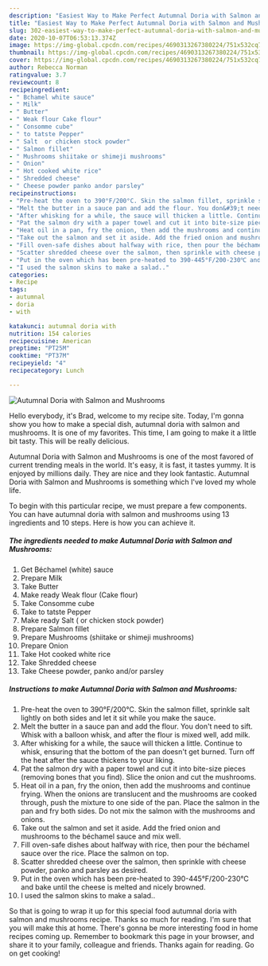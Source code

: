 ```yaml
---
description: "Easiest Way to Make Perfect Autumnal Doria with Salmon and Mushrooms"
title: "Easiest Way to Make Perfect Autumnal Doria with Salmon and Mushrooms"
slug: 302-easiest-way-to-make-perfect-autumnal-doria-with-salmon-and-mushrooms
date: 2020-10-07T06:53:13.374Z
image: https://img-global.cpcdn.com/recipes/4690313267380224/751x532cq70/autumnal-doria-with-salmon-and-mushrooms-recipe-main-photo.jpg
thumbnail: https://img-global.cpcdn.com/recipes/4690313267380224/751x532cq70/autumnal-doria-with-salmon-and-mushrooms-recipe-main-photo.jpg
cover: https://img-global.cpcdn.com/recipes/4690313267380224/751x532cq70/autumnal-doria-with-salmon-and-mushrooms-recipe-main-photo.jpg
author: Rebecca Norman
ratingvalue: 3.7
reviewcount: 8
recipeingredient:
- " Bchamel white sauce"
- " Milk"
- " Butter"
- " Weak flour Cake flour"
- " Consomme cube"
- " to tatste Pepper"
- " Salt  or chicken stock powder"
- " Salmon fillet"
- " Mushrooms shiitake or shimeji mushrooms"
- " Onion"
- " Hot cooked white rice"
- " Shredded cheese"
- " Cheese powder panko andor parsley"
recipeinstructions:
- "Pre-heat the oven to 390°F/200°C. Skin the salmon fillet, sprinkle salt lightly on both sides and let it sit while you make the sauce."
- "Melt the butter in a sauce pan and add the flour. You don&#39;t need to sift. Whisk with a balloon whisk, and after the flour is mixed well, add milk."
- "After whisking for a while, the sauce will thicken a little. Continue to whisk, ensuring that the bottom of the pan doesn&#39;t get burned. Turn off the heat after the sauce thickens to your liking."
- "Pat the salmon dry with a paper towel and cut it into bite-size pieces (removing bones that you find). Slice the onion and cut the mushrooms."
- "Heat oil in a pan, fry the onion, then add the mushrooms and continue frying. When the onions are translucent and the mushrooms are cooked through, push the mixture to one side of the pan. Place the salmon in the pan and fry both sides. Do not mix the salmon with the mushrooms and onions."
- "Take out the salmon and set it aside. Add the fried onion and mushrooms to the béchamel sauce and mix well."
- "Fill oven-safe dishes about halfway with rice, then pour the béchamel sauce over the rice. Place the salmon on top."
- "Scatter shredded cheese over the salmon, then sprinkle with cheese powder, panko and parsley as desired."
- "Put in the oven which has been pre-heated to 390-445°F/200-230℃ and bake until the cheese is melted and nicely browned."
- "I used the salmon skins to make a salad.."
categories:
- Recipe
tags:
- autumnal
- doria
- with

katakunci: autumnal doria with 
nutrition: 154 calories
recipecuisine: American
preptime: "PT25M"
cooktime: "PT37M"
recipeyield: "4"
recipecategory: Lunch

---
```



![Autumnal Doria with Salmon and Mushrooms](https://img-global.cpcdn.com/recipes/4690313267380224/751x532cq70/autumnal-doria-with-salmon-and-mushrooms-recipe-main-photo.jpg)

Hello everybody, it's Brad, welcome to my recipe site. Today, I'm gonna show you how to make a special dish, autumnal doria with salmon and mushrooms. It is one of my favorites. This time, I am going to make it a little bit tasty. This will be really delicious.

Autumnal Doria with Salmon and Mushrooms is one of the most favored of current trending meals in the world. It's easy, it is fast, it tastes yummy. It is enjoyed by millions daily. They are nice and they look fantastic. Autumnal Doria with Salmon and Mushrooms is something which I've loved my whole life.




To begin with this particular recipe, we must prepare a few components. You can have autumnal doria with salmon and mushrooms using 13 ingredients and 10 steps. Here is how you can achieve it.

<!--inarticleads1-->

##### The ingredients needed to make Autumnal Doria with Salmon and Mushrooms:

1. Get  Béchamel (white) sauce
1. Prepare  Milk
1. Take  Butter
1. Make ready  Weak flour (Cake flour)
1. Take  Consomme cube
1. Take  to tatste Pepper
1. Make ready  Salt ( or chicken stock powder)
1. Prepare  Salmon fillet
1. Prepare  Mushrooms (shiitake or shimeji mushrooms)
1. Prepare  Onion
1. Take  Hot cooked white rice
1. Take  Shredded cheese
1. Take  Cheese powder, panko and/or parsley




<!--inarticleads2-->

##### Instructions to make Autumnal Doria with Salmon and Mushrooms:

1. Pre-heat the oven to 390°F/200°C. Skin the salmon fillet, sprinkle salt lightly on both sides and let it sit while you make the sauce.
1. Melt the butter in a sauce pan and add the flour. You don&#39;t need to sift. Whisk with a balloon whisk, and after the flour is mixed well, add milk.
1. After whisking for a while, the sauce will thicken a little. Continue to whisk, ensuring that the bottom of the pan doesn&#39;t get burned. Turn off the heat after the sauce thickens to your liking.
1. Pat the salmon dry with a paper towel and cut it into bite-size pieces (removing bones that you find). Slice the onion and cut the mushrooms.
1. Heat oil in a pan, fry the onion, then add the mushrooms and continue frying. When the onions are translucent and the mushrooms are cooked through, push the mixture to one side of the pan. Place the salmon in the pan and fry both sides. Do not mix the salmon with the mushrooms and onions.
1. Take out the salmon and set it aside. Add the fried onion and mushrooms to the béchamel sauce and mix well.
1. Fill oven-safe dishes about halfway with rice, then pour the béchamel sauce over the rice. Place the salmon on top.
1. Scatter shredded cheese over the salmon, then sprinkle with cheese powder, panko and parsley as desired.
1. Put in the oven which has been pre-heated to 390-445°F/200-230℃ and bake until the cheese is melted and nicely browned.
1. I used the salmon skins to make a salad..




So that is going to wrap it up for this special food autumnal doria with salmon and mushrooms recipe. Thanks so much for reading. I'm sure that you will make this at home. There's gonna be more interesting food in home recipes coming up. Remember to bookmark this page in your browser, and share it to your family, colleague and friends. Thanks again for reading. Go on get cooking!
